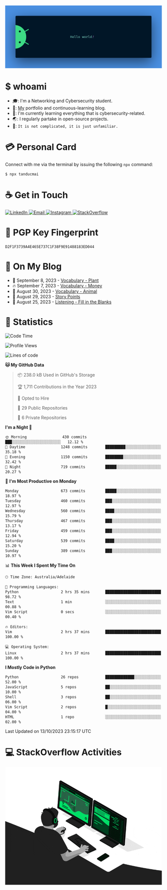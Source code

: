 <p align="center"><img src="assets/banner.png" /></p>

[//]: ![](https://github.com/tanducmai/tanducmai/actions/workflows/waka-stats.yml/badge.svg)
[//]: ![](https://github.com/tanducmai/tanducmai/actions/workflows/latest-blogs.yml/badge.svg)
[//]: ![](https://github.com/tanducmai/tanducmai/actions/workflows/stackoverflow-activities.yml/badge.svg)

# $ whoami

- :mortar_board:: I'm a Networking and Cybersecurity student.
- :telescope:: [My](https://tanducmai.com/) portfolio and continuous-learning blog.
- :seedling:: I'm currently learning everything that is cybersecurity-related.
- :earth_asia:: I regularly partake in open-source projects.
- :speech_balloon:: `It is not complicated, it is just unfamiliar.`

# :credit_card: Personal Card

Connect with me via the terminal by issuing the following `npx` command:

```bash
$ npx tanducmai
```

# :coffee: Get in Touch

<a target="_blank" href="https://www.linkedin.com/in/tanducmai/">
  <img alt="LinkedIn" src="https://img.shields.io/badge/LinkedIn-0077B5?style=for-the-badge&logo=linkedin&logoColor=white" />
</a>
<a target="_blank" href="mailto:henryfromvietnam@gmail.com">
  <img alt="Email" src="https://img.shields.io/badge/Gmail-D14836?style=for-the-badge&logo=gmail&logoColor=white" />
</a>
<a target="_blank" href="https://www.instagram.com/henry.maii/">
  <img alt="Instagram" src="https://img.shields.io/badge/Instagram-E4405F?style=for-the-badge&logo=instagram&logoColor=white" />
</a>
<a target="_blank" href="https://stackoverflow.com/users/16999206/tanducmai">
  <img alt="StackOverflow" src="https://img.shields.io/static/v1?message=Stackoverflow&logo=stackoverflow&label=&color=FE7A16&logoColor=white&labelColor=&style=for-the-badge" />
</a>

# :closed_lock_with_key: PGP Key Fingerprint

`D2F1F3739A4E465E737C1F38F9E91488183ED044`

# :scroll: On My Blog

<!-- BLOG-POST-LIST:START -->
 - 💯 September 8, 2023 - [Vocabulary - Plant](https://tanducmai.com/posts/glossaries/vocabulary-plant/)
 - 🔥 September 7, 2023 - [Vocabulary - Money](https://tanducmai.com/posts/glossaries/vocabulary-money/)
 - 💫 August 30, 2023 - [Vocabulary - Animal](https://tanducmai.com/posts/glossaries/vocabulary-animal/)
 - 🚀 August 29, 2023 - [Story Points](https://tanducmai.com/posts/agile-development-and-governance/story-points/)
 - 🌮 August 25, 2023 - [Listening - Fill in the Blanks](https://tanducmai.com/posts/glossaries/lfib/)<!-- BLOG-POST-LIST:END -->

# :1234: Statistics

<!--START_SECTION:waka-->
![Code Time](http://img.shields.io/badge/Code%20Time-136%20hrs%2032%20mins-blue)

![Profile Views](http://img.shields.io/badge/Profile%20Views-4-blue)

![Lines of code](https://img.shields.io/badge/From%20Hello%20World%20I%27ve%20Written-9.1%20million%20lines%20of%20code-blue)

**🐱 My GitHub Data** 

> 📦 238.0 kB Used in GitHub's Storage 
 > 
> 🏆 1,711 Contributions in the Year 2023
 > 
> 💼 Opted to Hire
 > 
> 📜 29 Public Repositories 
 > 
> 🔑 6 Private Repositories 
 > 
**I'm a Night 🦉** 

```text
🌞 Morning                430 commits         ███░░░░░░░░░░░░░░░░░░░░░░   12.12 % 
🌆 Daytime                1248 commits        █████████░░░░░░░░░░░░░░░░   35.18 % 
🌃 Evening                1150 commits        ████████░░░░░░░░░░░░░░░░░   32.42 % 
🌙 Night                  719 commits         █████░░░░░░░░░░░░░░░░░░░░   20.27 % 
```
📅 **I'm Most Productive on Monday** 

```text
Monday                   673 commits         █████░░░░░░░░░░░░░░░░░░░░   18.97 % 
Tuesday                  460 commits         ███░░░░░░░░░░░░░░░░░░░░░░   12.97 % 
Wednesday                560 commits         ████░░░░░░░░░░░░░░░░░░░░░   15.79 % 
Thursday                 467 commits         ███░░░░░░░░░░░░░░░░░░░░░░   13.17 % 
Friday                   459 commits         ███░░░░░░░░░░░░░░░░░░░░░░   12.94 % 
Saturday                 539 commits         ████░░░░░░░░░░░░░░░░░░░░░   15.20 % 
Sunday                   389 commits         ███░░░░░░░░░░░░░░░░░░░░░░   10.97 % 
```


📊 **This Week I Spent My Time On** 

```text
🕑︎ Time Zone: Australia/Adelaide

💬 Programming Languages: 
Python                   2 hrs 35 mins       █████████████████████████   98.72 % 
Text                     1 min               ░░░░░░░░░░░░░░░░░░░░░░░░░   00.88 % 
Vim Script               0 secs              ░░░░░░░░░░░░░░░░░░░░░░░░░   00.40 % 

🔥 Editors: 
Vim                      2 hrs 37 mins       █████████████████████████   100.00 % 

💻 Operating System: 
Linux                    2 hrs 37 mins       █████████████████████████   100.00 % 
```

**I Mostly Code in Python** 

```text
Python                   26 repos            █████████████░░░░░░░░░░░░   52.00 % 
JavaScript               5 repos             ██░░░░░░░░░░░░░░░░░░░░░░░   10.00 % 
Shell                    3 repos             ██░░░░░░░░░░░░░░░░░░░░░░░   06.00 % 
Vim Script               2 repos             █░░░░░░░░░░░░░░░░░░░░░░░░   04.00 % 
HTML                     1 repo              ░░░░░░░░░░░░░░░░░░░░░░░░░   02.00 % 
```




 Last Updated on 13/10/2023 23:15:17 UTC
<!--END_SECTION:waka-->

# :computer: StackOverflow Activities

<!-- STACKOVERFLOW:START -->
<!-- STACKOVERFLOW:END -->

<p align="center"><img src="assets/developer.gif" /></p>
